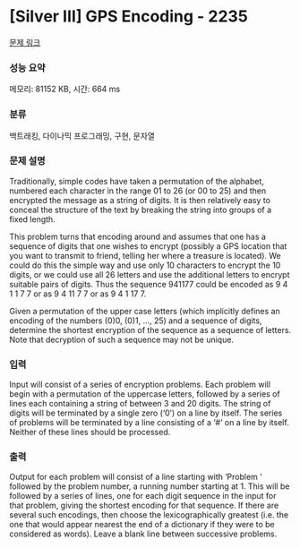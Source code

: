 # [Silver III] GPS Encoding - 2235 

[문제 링크](https://www.acmicpc.net/problem/2235) 

### 성능 요약

메모리: 81152 KB, 시간: 664 ms

### 분류

백트래킹, 다이나믹 프로그래밍, 구현, 문자열

### 문제 설명

<p>Traditionally, simple codes have taken a permutation of the alphabet, numbered each character in the range 01 to 26 (or 00 to 25) and then encrypted the message as a string of digits. It is then relatively easy to conceal the structure of the text by breaking the string into groups of a fixed length.</p>

<p>This problem turns that encoding around and assumes that one has a sequence of digits that one wishes to encrypt (possibly a GPS location that you want to transmit to friend, telling her where a treasure is located). We could do this the simple way and use only 10 characters to encrypt the 10 digits, or we could use all 26 letters and use the additional letters to encrypt suitable pairs of digits. Thus the sequence 941177 could be encoded as 9 4 1 1 7 7 or as 9 4 11 7 7 or as 9 4 1 17 7.</p>

<p>Given a permutation of the upper case letters (which implicitly defines an encoding of the numbers (0)0, (0)1, …, 25) and a sequence of digits, determine the shortest encryption of the sequence as a sequence of letters. Note that decryption of such a sequence may not be unique.</p>

### 입력 

 <p>Input will consist of a series of encryption problems. Each problem will begin with a permutation of the uppercase letters, followed by a series of lines each containing a string of between 3 and 20 digits. The string of digits will be terminated by a single zero (‘0’) on a line by itself. The series of problems will be terminated by a line consisting of a ‘#’ on a line by itself. Neither of these lines should be processed.</p>

### 출력 

 <p>Output for each problem will consist of a line starting with ‘Problem ’ followed by the problem number, a running number starting at 1. This will be followed by a series of lines, one for each digit sequence in the input for that problem, giving the shortest encoding for that sequence. If there are several such encodings, then choose the lexicographically greatest (i.e. the one that would appear nearest the end of a dictionary if they were to be considered as words). Leave a blank line between successive problems.</p>


